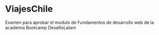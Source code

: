 # ViajesChile
Examen para aprobar el modulo de Fundamentos de desarrollo web de la academia Bootcamp DesafíoLatam
